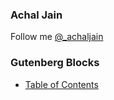 ### Achal Jain
Follow me [@_achaljain](https://twitter.com/_achaljain)

### Gutenberg Blocks
- [Table of Contents](https://github.com/AchalJ/table-of-contents-block)
